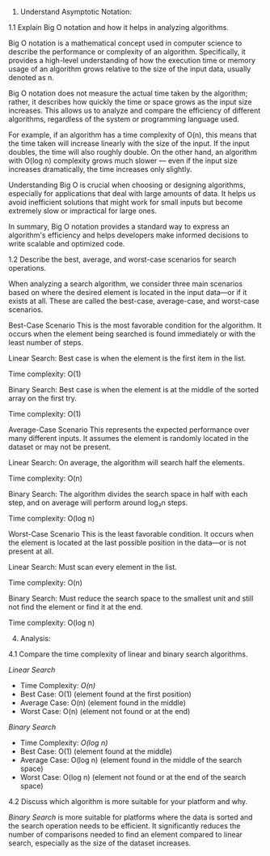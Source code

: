 1.	Understand Asymptotic Notation:



1.1	Explain Big O notation and how it helps in analyzing algorithms.

Big O notation is a mathematical concept used in computer science to describe the performance or complexity of an algorithm. Specifically, it provides a high-level understanding of how the execution time or memory usage of an algorithm grows relative to the size of the input data, usually denoted as n.

Big O notation does not measure the actual time taken by the algorithm; rather, it describes how quickly the time or space grows as the input size increases. This allows us to analyze and compare the efficiency of different algorithms, regardless of the system or programming language used.

For example, if an algorithm has a time complexity of O(n), this means that the time taken will increase linearly with the size of the input. If the input doubles, the time will also roughly double. On the other hand, an algorithm with O(log n) complexity grows much slower — even if the input size increases dramatically, the time increases only slightly.

Understanding Big O is crucial when choosing or designing algorithms, especially for applications that deal with large amounts of data. It helps us avoid inefficient solutions that might work for small inputs but become extremely slow or impractical for large ones.

In summary, Big O notation provides a standard way to express an algorithm's efficiency and helps developers make informed decisions to write scalable and optimized code.



1.2	Describe the best, average, and worst-case scenarios for search operations.

When analyzing a search algorithm, we consider three main scenarios based on where the desired element is located in the input data—or if it exists at all. These are called the best-case, average-case, and worst-case scenarios.

Best-Case Scenario
This is the most favorable condition for the algorithm. It occurs when the element being searched is found immediately or with the least number of steps.

Linear Search: Best case is when the element is the first item in the list.

Time complexity: O(1)

Binary Search: Best case is when the element is at the middle of the sorted array on the first try.

Time complexity: O(1)

Average-Case Scenario
This represents the expected performance over many different inputs. It assumes the element is randomly located in the dataset or may not be present.

Linear Search: On average, the algorithm will search half the elements.

Time complexity: O(n)

Binary Search: The algorithm divides the search space in half with each step, and on average will perform around log₂n steps.

Time complexity: O(log n)

Worst-Case Scenario
This is the least favorable condition. It occurs when the element is located at the last possible position in the data—or is not present at all.

Linear Search: Must scan every element in the list.

Time complexity: O(n)

Binary Search: Must reduce the search space to the smallest unit and still not find the element or find it at the end.

Time complexity: O(log n)




4.	Analysis:

4.1 Compare the time complexity of linear and binary search algorithms.

*Linear Search*
- Time Complexity: *O(n)*
- Best Case: O(1) (element found at the first position)
- Average Case: O(n) (element found in the middle)
- Worst Case: O(n) (element not found or at the end)

*Binary Search*
- Time Complexity: *O(log n)*
- Best Case: O(1) (element found at the middle)
- Average Case: O(log n) (element found in the middle of the search space)
- Worst Case: O(log n) (element not found or at the end of the search space)


4.2 Discuss which algorithm is more suitable for your platform and why.

*Binary Search* is more suitable for platforms where the data is sorted and the search operation needs to be efficient. It significantly reduces the number of comparisons needed to find an element compared to linear search, especially as the size of the dataset increases.
